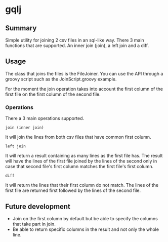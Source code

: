 # gqlj

## Summary

Simple utility for joining 2 csv files in an sql-like way. There 3 main
functions that are supported. An inner join (join), a left join and a
diff.

## Usage

The class that joins the files is the FileJoiner. You can use the API 
through a groovy script such as the JoinScript.groovy example.

For the moment the join operation takes into account the first column
of the first file on the first column of the second file.

### Operations

There a 3 main operations supported.

```join (inner join)```

It will join the lines from both csv files that have common first column.

```left join```

It will return a result containing as many lines as the first file has. 
The result will have the lines of the first file joined by the lines of
the second only in case that second file's first column matches the 
first file's first column.

```diff```

It will return the lines that their first column do not match. The lines
of the first file are returned first followed by the lines of the second
file.

## Future development

* Join on the first column by default but be able to specify the columns that take part in join.
* Be able to return specific columns in the result and not only the whole line.